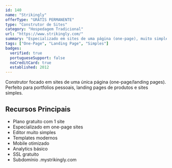 ```yaml
---
id: 140
name: "Strikingly"
offerType: "GRÁTIS PERMANENTE"
type: "Construtor de Sites"
category: "Hospedagem Tradicional"
url: "https://www.strikingly.com/"
summary: "Especializado em sites de uma página (one-page), muito simples."
tags: ["One-Page", "Landing Page", "Simples"]
badges:
  verified: true
  portugueseSupport: false
  noCreditCard: true
  established: 2012
---
```


Construtor focado em sites de uma única página (one-page/landing pages). Perfeito para portfolios pessoais, landing pages de produtos e sites simples.

## Recursos Principais

- Plano gratuito com 1 site
- Especializado em one-page sites
- Editor muito simples
- Templates modernos
- Mobile otimizado
- Analytics básico
- SSL gratuito
- Subdomínio .mystrikingly.com
